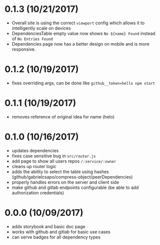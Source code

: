 # 0.1.3 (10/21/2017)

- Overall site is using the correct `viewport` config which allows it to intelligently scale on devices
- DependenciesTable empty value now shows `No ${name} Found` instead of `No Entries Found`
- Dependencies page now has a better design on mobile and is more responsive.  

# 0.1.2 (10/19/2017)

- fixes overriding args, can be done like `github__token=hello npm start`

# 0.1.1 (10/19/2017)

- removes reference of original idea for name (helo)

# 0.1.0 (10/16/2017)

- updates dependencies
- fixes case sensitive bug in `src/router.js`
- add page to show all users repos `/:service/:owner`
- cleans up router logic
- adds the ability to select the table using hashes (github/gabrielcsapo/compress-object/peerDependencies)
- properly handles errors on the server and client side
- make github and gitlab endpoints configurable (be able to add authorization credentials)

# 0.0.0 (10/09/2017)

- adds storybook and basic doc page
- works with github and gitlab for basic use cases
- can serve badges for all dependency types

